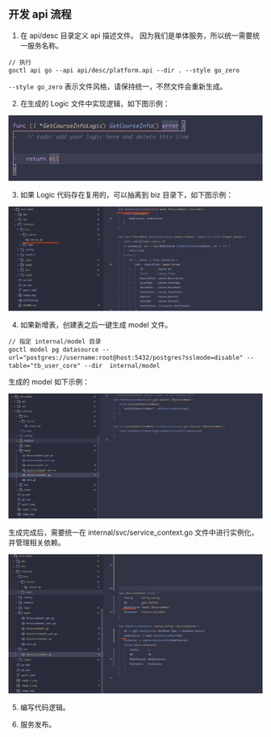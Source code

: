 ## 开发 api 流程
1. 在 api/desc 目录定义 api 描述文件。
因为我们是单体服务，所以统一需要统一服务名称。

```
// 执行
goctl api go --api api/desc/platform.api --dir . --style go_zero
```

`--style go_zero` 表示文件风格，请保持统一，不然文件会重新生成。

2. 在生成的 Logic 文件中实现逻辑，如下图示例：

![alt text](image.png)

3. 如果 Logic 代码存在复用的，可以抽离到 biz 目录下，如下图示例：

![alt text](image-1.png)

4. 如果新增表，创建表之后一键生成 model 文件。

```
// 指定 internal/model 目录
goctl model pg datasource --url="postgres://username:root@host:5432/postgres?sslmode=disable" --table="tb_user_core" --dir  internal/model
```

生成的 model 如下示例：

![alt text](image-2.png)

生成完成后，需要统一在 internal/svc/service_context.go 文件中进行实例化，并管理相关依赖。

![alt text](image-3.png)

5. 编写代码逻辑。

6. 服务发布。